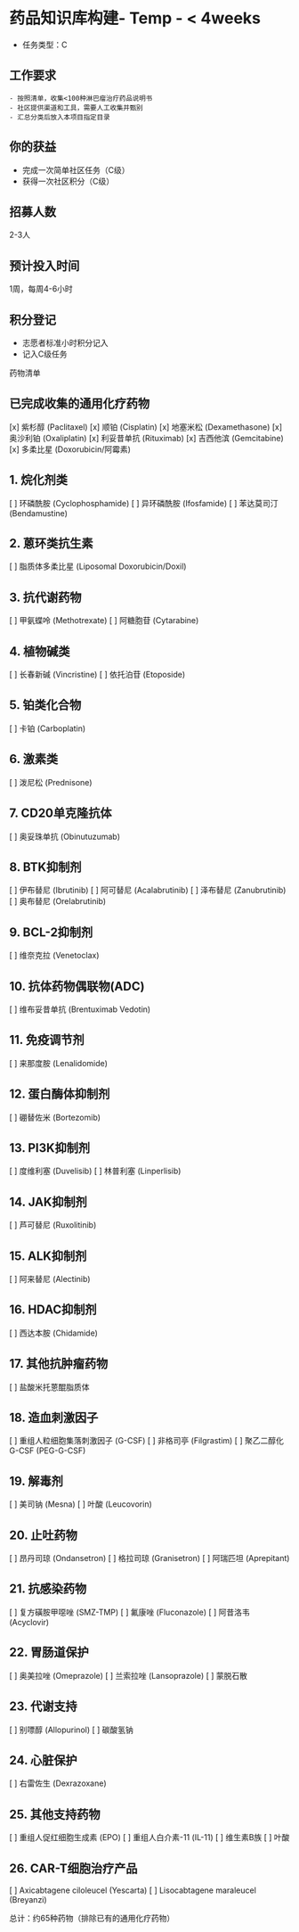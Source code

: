 # 药品知识库构建- Temp - < 4weeks

- 任务类型：C

## 工作要求
    - 按照清单，收集<100种淋巴瘤治疗药品说明书
    - 社区提供渠道和工具，需要人工收集并甄别
    - 汇总分类后放入本项目指定目录

## 你的获益
- 完成一次简单社区任务（C级）
- 获得一次社区积分（C级）

## 招募人数
2-3人

## 预计投入时间
1周，每周4-6小时

## 积分登记
- 志愿者标准小时积分记入
- 记入C级任务


药物清单

## 已完成收集的通用化疗药物
[x] 紫杉醇 (Paclitaxel)
[x] 顺铂 (Cisplatin)
[x] 地塞米松 (Dexamethasone)
[x] 奥沙利铂 (Oxaliplatin)
[x] 利妥昔单抗 (Rituximab)
[x] 吉西他滨 (Gemcitabine)
[x] 多柔比星 (Doxorubicin/阿霉素)

## 1. 烷化剂类
[ ] 环磷酰胺 (Cyclophosphamide)
[ ] 异环磷酰胺 (Ifosfamide)
[ ] 苯达莫司汀 (Bendamustine)

## 2. 蒽环类抗生素
[ ] 脂质体多柔比星 (Liposomal Doxorubicin/Doxil)

## 3. 抗代谢药物
[ ] 甲氨蝶呤 (Methotrexate)
[ ] 阿糖胞苷 (Cytarabine)

## 4. 植物碱类
[ ] 长春新碱 (Vincristine)
[ ] 依托泊苷 (Etoposide)

## 5. 铂类化合物
[ ] 卡铂 (Carboplatin)

## 6. 激素类
[ ] 泼尼松 (Prednisone)

## 7. CD20单克隆抗体
[ ] 奥妥珠单抗 (Obinutuzumab)

## 8. BTK抑制剂
[ ] 伊布替尼 (Ibrutinib)
[ ] 阿可替尼 (Acalabrutinib)
[ ] 泽布替尼 (Zanubrutinib)
[ ] 奥布替尼 (Orelabrutinib)

## 9. BCL-2抑制剂
[ ] 维奈克拉 (Venetoclax)

## 10. 抗体药物偶联物(ADC)
[ ] 维布妥昔单抗 (Brentuximab Vedotin)

## 11. 免疫调节剂
[ ] 来那度胺 (Lenalidomide)

## 12. 蛋白酶体抑制剂
[ ] 硼替佐米 (Bortezomib)

## 13. PI3K抑制剂
[ ] 度维利塞 (Duvelisib)
[ ] 林普利塞 (Linperlisib)

## 14. JAK抑制剂
[ ] 芦可替尼 (Ruxolitinib)

## 15. ALK抑制剂
[ ] 阿来替尼 (Alectinib)

## 16. HDAC抑制剂
[ ] 西达本胺 (Chidamide)

## 17. 其他抗肿瘤药物
[ ] 盐酸米托蒽醌脂质体

## 18. 造血刺激因子
[ ] 重组人粒细胞集落刺激因子 (G-CSF)
[ ] 非格司亭 (Filgrastim)
[ ] 聚乙二醇化G-CSF (PEG-G-CSF)

## 19. 解毒剂
[ ] 美司钠 (Mesna)
[ ] 叶酸 (Leucovorin)

## 20. 止吐药物
[ ] 昂丹司琼 (Ondansetron)
[ ] 格拉司琼 (Granisetron)
[ ] 阿瑞匹坦 (Aprepitant)

## 21. 抗感染药物
[ ] 复方磺胺甲噁唑 (SMZ-TMP)
[ ] 氟康唑 (Fluconazole)
[ ] 阿昔洛韦 (Acyclovir)

## 22. 胃肠道保护
[ ] 奥美拉唑 (Omeprazole)
[ ] 兰索拉唑 (Lansoprazole)
[ ] 蒙脱石散

## 23. 代谢支持
[ ] 别嘌醇 (Allopurinol)
[ ] 碳酸氢钠

## 24. 心脏保护
[ ] 右雷佐生 (Dexrazoxane)

## 25. 其他支持药物
[ ] 重组人促红细胞生成素 (EPO)
[ ] 重组人白介素-11 (IL-11)
[ ] 维生素B族
[ ] 叶酸

## 26. CAR-T细胞治疗产品
[ ] Axicabtagene ciloleucel (Yescarta)
[ ] Lisocabtagene maraleucel (Breyanzi)

总计：约65种药物（排除已有的通用化疗药物）
